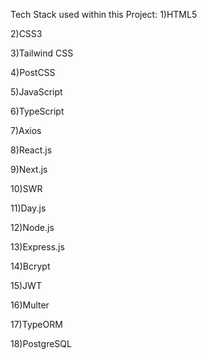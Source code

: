 Tech Stack used within this Project:
1)HTML5

2)CSS3

3)Tailwind CSS

4)PostCSS

5)JavaScript

6)TypeScript

7)Axios

8)React.js

9)Next.js

10)SWR

11)Day.js

12)Node.js

13)Express.js

14)Bcrypt

15)JWT

16)Multer

17)TypeORM

18)PostgreSQL
